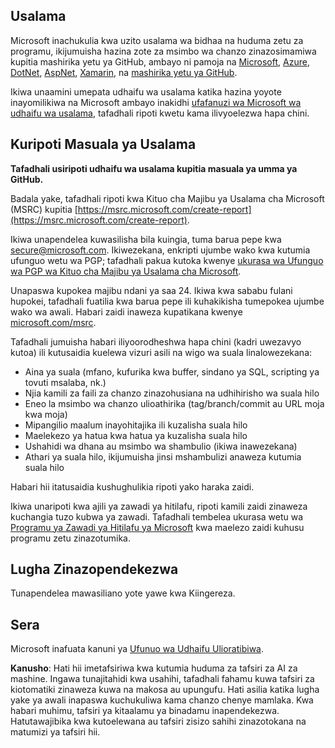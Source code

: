 ## Usalama

Microsoft inachukulia kwa uzito usalama wa bidhaa na huduma zetu za programu, ikijumuisha hazina zote za msimbo wa chanzo zinazosimamiwa kupitia mashirika yetu ya GitHub, ambayo ni pamoja na [Microsoft](https://github.com/Microsoft), [Azure](https://github.com/Azure), [DotNet](https://github.com/dotnet), [AspNet](https://github.com/aspnet), [Xamarin](https://github.com/xamarin), na [mashirika yetu ya GitHub](https://opensource.microsoft.com/).

Ikiwa unaamini umepata udhaifu wa usalama katika hazina yoyote inayomilikiwa na Microsoft ambayo inakidhi [ufafanuzi wa Microsoft wa udhaifu wa usalama](https://docs.microsoft.com/previous-versions/tn-archive/cc751383(v=technet.10)?WT.mc_id=academic-77952-leestott), tafadhali ripoti kwetu kama ilivyoelezwa hapa chini.

## Kuripoti Masuala ya Usalama

**Tafadhali usiripoti udhaifu wa usalama kupitia masuala ya umma ya GitHub.**

Badala yake, tafadhali ripoti kwa Kituo cha Majibu ya Usalama cha Microsoft (MSRC) kupitia [https://msrc.microsoft.com/create-report](https://msrc.microsoft.com/create-report).

Ikiwa unapendelea kuwasilisha bila kuingia, tuma barua pepe kwa [secure@microsoft.com](mailto:secure@microsoft.com). Ikiwezekana, enkripti ujumbe wako kwa kutumia ufunguo wetu wa PGP; tafadhali pakua kutoka kwenye [ukurasa wa Ufunguo wa PGP wa Kituo cha Majibu ya Usalama cha Microsoft](https://www.microsoft.com/en-us/msrc/pgp-key-msrc).

Unapaswa kupokea majibu ndani ya saa 24. Ikiwa kwa sababu fulani hupokei, tafadhali fuatilia kwa barua pepe ili kuhakikisha tumepokea ujumbe wako wa awali. Habari zaidi inaweza kupatikana kwenye [microsoft.com/msrc](https://www.microsoft.com/msrc).

Tafadhali jumuisha habari iliyoorodheshwa hapa chini (kadri uwezavyo kutoa) ili kutusaidia kuelewa vizuri asili na wigo wa suala linalowezekana:

  * Aina ya suala (mfano, kufurika kwa buffer, sindano ya SQL, scripting ya tovuti msalaba, nk.)
  * Njia kamili za faili za chanzo zinazohusiana na udhihirisho wa suala hilo
  * Eneo la msimbo wa chanzo ulioathirika (tag/branch/commit au URL moja kwa moja)
  * Mipangilio maalum inayohitajika ili kuzalisha suala hilo
  * Maelekezo ya hatua kwa hatua ya kuzalisha suala hilo
  * Ushahidi wa dhana au msimbo wa shambulio (ikiwa inawezekana)
  * Athari ya suala hilo, ikijumuisha jinsi mshambulizi anaweza kutumia suala hilo

Habari hii itatusaidia kushughulikia ripoti yako haraka zaidi.

Ikiwa unaripoti kwa ajili ya zawadi ya hitilafu, ripoti kamili zaidi zinaweza kuchangia tuzo kubwa ya zawadi. Tafadhali tembelea ukurasa wetu wa [Programu ya Zawadi ya Hitilafu ya Microsoft](https://microsoft.com/msrc/bounty) kwa maelezo zaidi kuhusu programu zetu zinazotumika.

## Lugha Zinazopendekezwa

Tunapendelea mawasiliano yote yawe kwa Kiingereza.

## Sera

Microsoft inafuata kanuni ya [Ufunuo wa Udhaifu Ulioratibiwa](https://www.microsoft.com/en-us/msrc/cvd).

**Kanusho**:
Hati hii imetafsiriwa kwa kutumia huduma za tafsiri za AI za mashine. Ingawa tunajitahidi kwa usahihi, tafadhali fahamu kuwa tafsiri za kiotomatiki zinaweza kuwa na makosa au upungufu. Hati asilia katika lugha yake ya awali inapaswa kuchukuliwa kama chanzo chenye mamlaka. Kwa habari muhimu, tafsiri ya kitaalamu ya binadamu inapendekezwa. Hatutawajibika kwa kutoelewana au tafsiri zisizo sahihi zinazotokana na matumizi ya tafsiri hii.